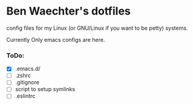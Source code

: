 # Ben Waechter's dotfiles
config files for my Linux (or GNU/Linux if you want to be petty) systems. 

Currently Only emacs configs are here.  

### ToDo: 
- [x] .emacs.d/
- [ ] .zshrc
- [ ] .gitignore
- [ ] script to setup symlinks 
- [ ] .eslintrc
